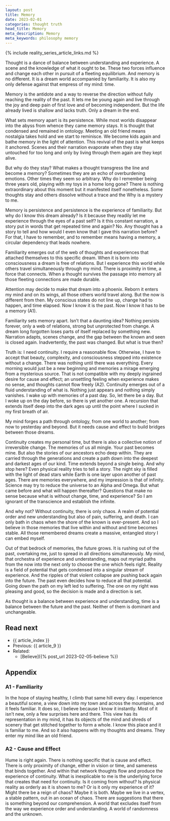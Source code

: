 ```yaml
---
layout: post
title: Memory
date: 2023-02-01
categories: thought truth
head_title: Memory
meta_description: Memory
meta_keywords: philosophy memory
---
```


{% include reality_series_article_links.md %}

Thought is a dance of balance between understanding and experience. A scene and the knowledge of what it ought to be. These two forces influence and change each other in pursuit of a fleeting equilibrium. And memory is no different. It is a dream world accompanied by familiarity. It is also my only defense against that empress of my mind: time.

Memory is the antidote and a way to reverse the direction without fully reaching the reality of the past. It lets me be young again and live through the joy and deep pain of first love and of becoming independent. But the life already lived is shallow and lacks truth. Only a dream in the end.

What sets memory apart is its persistence. While most worlds disappear into the abyss from whence they came memory stays. It is thought that condensed and remained in ontology. Meeting an old friend means nostalgia takes hold and we start to reminisce. We become kids again and bathe memory in the light of attention. This revival of the past is what keeps it anchored. Scenes and their narration evaporate when they stay untouched for too long and only by living through them again are they kept alive.

But why do they stay? What makes a thought transgress the line and become a memory? Sometimes they are an echo of overburdening emotions. Other times they seem so arbitrary. Why do I remember being three years old, playing with my toys in a home long gone? There is nothing extraordinary about this moment but it manifested itself nonetheless. Some thoughts stay and others dissolve without a trace and the Why is a mystery to me.

Memory is persistence and persistence is the experience of familiarity. But why do I know this dream already? Is it because they readily let me experience through the eyes of a past self? Is it this constant narration, a story put in words that get repeated time and again? No. Any thought has a story to tell and how would I even know that I gave this narration before? For that, I have to remember, and to remember means having a memory, a circular dependency that leads nowhere.

Familiarity emerges out of the web of thoughts and experiences that attached themselves to this specific dream. When it is born into consciousness a dream is free of relations. But I experience this world while others travel simultaneously through my mind. There is proximity in time, a force that connects. When a thought survives the passage into memory all those fleeting connections are made durable.

Attention may decide to make that dream into a phoenix. Reborn it enters my mind and on its wings, all those others world travel along. But the now is different from then. My conscious states do not line up, change had to happen, and time elapsed. Now I know it is the past. Now I know it has to be a memory (A1).

Familiarity sets memory apart. Isn’t that a daunting idea? Nothing persists forever, only a web of relations, strong but unprotected from change. A dream long forgotten loses parts of itself replaced by something new. Narration adapts, scenes change, and the gap between the known and seen is closed again. Inadvertently, the past was changed. But what is true then?

Truth is: I need continuity. I require a reasonable flow. Otherwise, I have to accept that beauty, complexity, and consciousness stepped into existence without a change. There was nothing until there was everything. Every morning would just be a new beginning and memories a mirage emerging from a mysterious source. That is not compatible with my deeply ingrained desire for cause and effect; an unsettling feeling when experience makes no sense, and thoughts cannot flow freely (A2). Continuity emerges out of a fluid understanding of what is. Nothing just appears and nothing simply vanishes. I wake up with memories of a past day. So, let there be a day. But I woke up on the day before, so there is yet another one. A recursion that extends itself deep into the dark ages up until the point where I sucked in my first breath of air.

My mind forges a path through ontology, from one world to another; from now to yesterday and beyond. But it needs cause and effect to build bridges between those dreams.

Continuity creates my personal time, but there is also a collective notion of irreversible change. The memories of us all mingle. Your past becomes mine. But also the stories of our ancestors echo deep within. They are carried through the generations and create a path down into the deepest and darkest ages of our kind. Time extends beyond a single being. And why stop here? Even physical reality tries to tell a story. The night sky is filled with the light of dead stars while Earth is one layer upon another of past ages. There are memories everywhere, and my impression is that of infinity. Science may try to reduce the universe to an Alpha and Omega. But what came before and what will happen thereafter? Questions that make no sense because what is without change, time, and experience? So I am ignorant of the transcience and establish the infinite.

And why not? Without continuity, there is only chaos. A realm of potential order and new understanding but also of pain, suffering, and death. I can only bath in chaos when the shore of the known is ever-present. And so I believe in those memories that live within and without and time becomes stable. All those remembered dreams create a massive, entangled story I can embed myself.

Out of that bedrock of memories, the future grows. It is rushing out of the past, overtaking me, just to spread in all directions simultaneously. My mind, that orchestra of experience and understanding, maps out myriad paths from the now into the next only to choose the one which feels right. Reality is a field of potential that gets condensed into a singular stream of experience. And the ripples of that violent collapse are pushing back again into the future. The past even decides how to reduce all that potential. Going down the path on my left led to suffering. The one on my right was pleasing and good, so the decision is made and a direction is set.

As thought is a balance between experience and understanding, time is a balance between the future and the past. Neither of them is dominant and unchangeable.

## Read next
* {{ article_index }}
* Previous: {{ article_9 }}
* Related:
  * [Believe]({% post_url 2023-02-05-believe %})

## Appendix
### A1 - Familiarity
In the hope of staying healthy, I climb that same hill every day. I experience a beautiful scene, a view down into my town and across the mountains, and it feels familiar. It does so, I believe because I know it instantly. Most of it isn’t new, only a few surprises here and there. This view has its representation in my mind, it has its objects of the mind and shreds of scenery that get stitched together to form a whole. I know this place and it is familiar to me. And so it also happens with my thoughts and dreams. They enter my mind like an old friend.

### A2 - Cause and Effect
Hume is right again. There is nothing specific that is cause and effect. There is only proximity of change, either in vision or time, and sameness that binds together. And within that network thoughts flow and produce the experience of continuity. What is inexplicable to me is the underlying force that creates that need for continuity. Is it coming from without? Is physical reality as orderly as it is shown to me? Or is it only my experience of it? Might there be a reign of chaos? Maybe it is both. Maybe we live in a vertex, a stable pattern, out in an ocean of chaos. There are suggestions that there is something beyond our comprehension. A world that excludes itself from the way we experience order and understanding. A world of randomness and the unknown.
